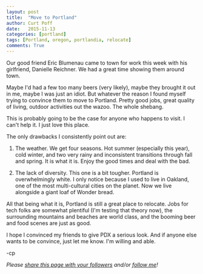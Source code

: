 ```yaml
---
layout: post
title:  "Move to Portland"
author: Curt Poff
date:   2015-11-13
categories: [portland]
tags: [Portland, oregon, portlandia, relocate]
comments: True
---
```


Our good friend Eric Blumenau came to town for work this week with his girlfriend, Danielle Reichner. We had a great time showing them around town.

<!--more-->

Maybe I'd had a few too many beers (very likely), maybe they brought it out in me, maybe I was just an idiot. But whatever the reason I found myself trying to convince them to move to Portland. Pretty good jobs, great quality of living, outdoor activities out the wazoo. The whole shebang.

This is probably going to be the case for anyone who happens to visit. I can't help it. I just love this place.

The only drawbacks I consistently point out are:

1. The weather. We get four seasons. Hot summer (especially this year), cold winter, and two very rainy and inconsistent transitions through fall and spring. It is what it is. Enjoy the good times and deal with the bad.

2. The lack of diversity. This one is a bit tougher. Portland is overwhelmingly white. I only notice because I used to live in Oakland, one of the most multi-cultural cities on the planet. Now we live alongside a giant loaf of Wonder bread.

All that being what it is, Portland is still a great place to relocate. Jobs for tech folks are somewhat plentiful (I'm testing that theory now), the surrounding mountains and beaches are world class, and the booming beer and food scenes are just as good.

I hope I convinced my friends to give PDX a serious look. And if anyone else wants to be convince, just let me know. I'm willing and able.

-cp

*Please <a href="https://twitter.com/intent/tweet?url={{ site.production_url }}{{ page.url }}&text={{ page.title }}&via=cpoff" target="_blank">share this page with your followers</a> and/or <a href="https://twitter.com/cpoff">follow me</a>!*
